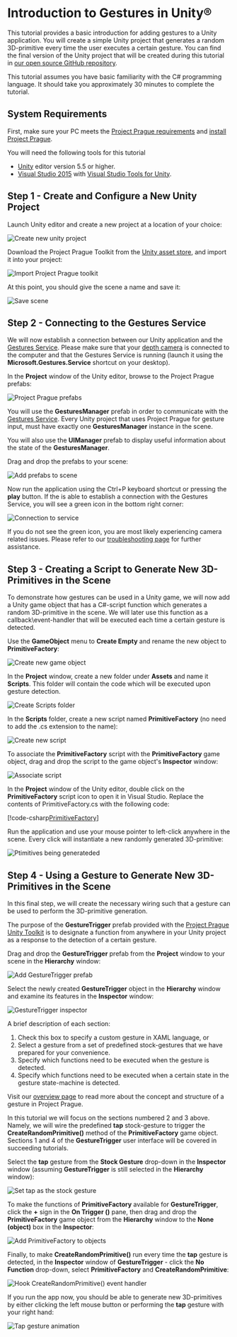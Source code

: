 # Introduction to Gestures in Unity®

This tutorial provides a basic introduction for adding gestures to a Unity application. You will create a simple Unity project that generates a random 3D-primitive every time the user executes a certain gesture. You can find the final version of the Unity project that will be created during this tutorial in [our open source GitHub repository](https://github.com/Microsoft/Gestures-Samples).

This tutorial assumes you have basic familiarity with the C# programming language. It should take you approximately 30 minutes to complete the tutorial.

## System Requirements

First, make sure your PC meets the [Project Prague requirements](index.md#hardware-and-software-requirements) and [install Project Prague](index.md#setting-up-project-prague-on-your-machine).

You will need the following tools for this tutorial

- [Unity](https://unity3d.com/get-unity/download) editor version 5.5 or higher.
- [Visual Studio 2015](https://www.visualstudio.com/vs/older-downloads/) with [Visual Studio Tools for Unity](https://www.visualstudio.com/vs/unity-tools/).

## Step 1 - Create and Configure a New Unity Project

Launch Unity editor and create a new project at a location of your choice:

![Create new unity project](Images\UnityCreateNewProject.png)

Download the Project Prague Toolkit from the [Unity asset store](https://www.assetstore.unity3d.com/en/), and import it into your project:

![Import Project Prague toolkit](Images\UnityImportPackage.png)

At this point, you should give the scene a name and save it:

![Save scene](Images\UnitySaveScene.png)

## Step 2 - Connecting to the Gestures Service

We will now establish a connection between our Unity application and the [Gestures Service](getting-started-gestures-service.md). Please make sure that your [depth camera](index.md#supported-depth-cameras) is connected to the computer and that the Gestures Service is running (launch it using the **Microsoft.Gestures.Service** shortcut on your desktop).

In the **Project** window of the Unity editor, browse to the Project Prague prefabs:

![Project Prague prefabs](Images\UnityProjectPraguePrefabs.png)

You will use the **GesturesManager** prefab in order to communicate with the [Gestures Service](getting-started-gestures-service.md). Every Unity project that uses Project Prague for gesture input, must have exactly one **GesturesManager** instance in the scene.

You will also use the **UIManager** prefab to display useful information about the state of the **GesturesManager**.

Drag and drop the prefabs to your scene:

![Add prefabs to scene](Images\UnityAddPrefabs.png)

Now run the application using the Ctrl+P keyboard shortcut or pressing the **play** button. If the is able to establish a connection with the Gestures Service, you will see a green icon in the bottom right corner:

![Connection to service](Images\UnityConnectionToService.png)

If you do not see the green icon, you are most likely experiencing camera related issues. Please refer to our [troubleshooting page](troubleshooting-camera.md) for further assistance.

## Step 3 - Creating a Script to Generate New 3D-Primitives in the Scene

To demonstrate how gestures can be used in a Unity game, we will now add a Unity game object that has a C#-script function which generates a random 3D-primitive in the scene. We will later use this function as a callback\event-handler that will be executed each time a certain gesture is detected.

Use the **GameObject** menu to  **Create Empty** and rename the new object to **PrimitiveFactory**:

![Create new game object](Images\UnityCreateGameObject.png)

 In the **Project** window, create a new folder under **Assets** and name it **Scripts**. This folder will contain the code which will be executed upon gesture detection.

![Create Scripts folder](Images\UnityCreateNewFolder.png)

In the **Scripts** folder, create a new script named **PrimitiveFactory** (no need to add the .cs extension to the name):

![Create new script](Images\UnityCreateScript.png)

To associate the **PrimitiveFactory** script with the **PrimitiveFactory** game object, drag and drop the script to the game object's **Inspector** window:

![Associate script](Images\UnityAssociateScript.png)

In the **Project** window of the Unity editor, double click on the **PrimitiveFactory** script icon to open it in Visual Studio. Replace the contents of PrimitiveFactory.cs with the following code:

[!code-csharp[PrimitiveFactory](CodeSnippets\PrimitiveFactory.cs)]

Run the application and use your mouse pointer to left-click anywhere in the scene. Every click will instantiate a new randomly generated 3D-primitive:

![Ptimitives being generateded](Images\UnityObjectSpawn.png)

## Step 4 - Using a Gesture to Generate New 3D-Primitives in the Scene

In this final step, we will create the necessary wiring such that a gesture can be used to perform the 3D-primitive generation.

The purpose of the **GestureTrigger** prefab provided with the [Project Prague Unity Toolkit](https://www.assetstore.unity3d.com/en/) is to designate a function from anywhere in your Unity project as a response to the detection of a certain gesture.

Drag and drop the **GestureTrigger** prefab from the **Project** window to your scene in the **Hierarchy** window:

![Add GestureTrigger prefab](Images\UnityAddGestureTriggerPrefab.png)

Select the newly created **GestureTrigger** object in the **Hierarchy** window and examine its features in the **Inspector** window:

![GestureTrigger inspector](Images\UnityGestureTriggerInspector.png)

A brief description of each section:

1. Check this box to specify a custom gesture in XAML language, or
1. Select a gesture from a set of predefined stock-gestures that we have prepared for your convenience.
1. Specify which functions need to be executed when the gesture is detected.
1. Specify which functions need to be executed when a certain state in the gesture state-machine is detected.

Visit our [overview page](index.md#gesture) to read more about the concept and structure of a gesture in Project Prague.

In this tutorial we will focus on the sections numbered 2 and 3 above. Namely, we will wire the predefined **tap** stock-gesture to trigger the **CreateRandomPrimitive()** method of the **PrimitiveFactory** game object. Sections 1 and 4 of the **GestureTrigger** user interface will be covered in succeeding tutorials.

Select the **tap** gesture from the **Stock Gesture** drop-down in the **Inspector** window (assuming **GestureTrigger** is still selected in the **Hierarchy** window):

![Set tap as the stock gesture](Images\UnityGestureTriggerTap.png)

To make the functions of **PrimitiveFactory** available for **GestureTrigger**, click the **+** sign in the **On Trigger ()** pane, then drag and drop the **PrimitiveFactory** game object from the **Hierarchy** window to the **None (object)** box in the **Inspector**:

![Add PrimitiveFactory to objects](Images\UnityAddingEventHandler.png)

Finally, to make **CreateRandomPrimitive()** run every time the **tap** gesture is detected, in the **Inspector** window of **GestureTrigger** - click the **No Function** drop-down, select **PrimitiveFactory** and **CreateRandomPrimitive**:

![Hook CreateRandomPrimitive() event handler](Images\UnityHookingEventHandler.png)

If you run the app now, you should be able to generate new 3D-primitives by either clicking the left mouse button or performing the **tap** gesture with your right hand:

![Tap gesture animation](./Images/UnityTapGesture.gif)